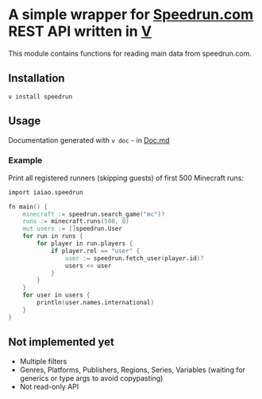 # A simple wrapper for [Speedrun.com](https://speedrun.com) REST API written in [V](https://github.com/vlang/v)
This module contains functions for reading main data from speedrun.com.


## Installation
`v install speedrun`

## Usage
Documentation generated with `v doc` - in [Doc.md](Doc.md)

### Example
Print all registered runners (skipping guests) of first 500 Minecraft runs:
```v
import iaiao.speedrun

fn main() {
    minecraft := speedrun.search_game("mc")?
    runs := minecraft.runs(500, 0)
    mut users := []speedrun.User
    for run in runs {
        for player in run.players {
            if player.rel == "user" {
                user := speedrun.fetch_user(player.id)?
                users << user
            }
        }
    }
    for user in users {
        println(user.names.international)
    }
}
```

## Not implemented yet
- Multiple filters
- Genres, Platforms, Publishers, Regions, Series, Variables (waiting for generics or type args to avoid copypasting)
- Not read-only API
